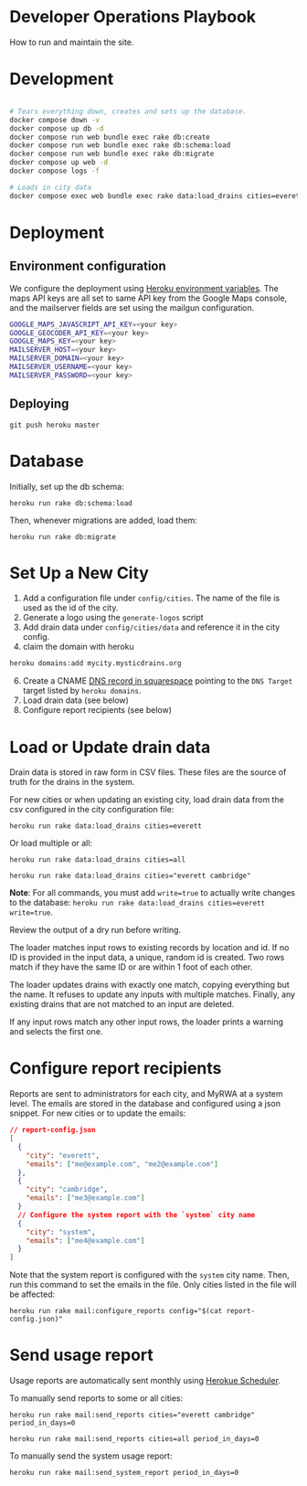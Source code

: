 # Developer Operations Playbook

How to run and maintain the site.

# Development

```bash

# Tears everything down, creates and sets up the database.
docker compose down -v
docker compose up db -d
docker compose run web bundle exec rake db:create
docker compose run web bundle exec rake db:schema:load
docker compose run web bundle exec rake db:migrate
docker compose up web -d
docker compose logs -f

# Loads in city data
docker compose exec web bundle exec rake data:load_drains cities=everett write=true
```
# Deployment

## Environment configuration

We configure the deployment using [Heroku environment variables](https://dashboard.heroku.com/apps/adopt-a-drain-mrwa/settings). The maps API keys are all set to same API key from the Google Maps console, and the mailserver fields are set using the mailgun configuration. 

```sh
GOOGLE_MAPS_JAVASCRIPT_API_KEY=<your key>
GOOGLE_GEOCODER_API_KEY=<your key>
GOOGLE_MAPS_KEY=<your key>
MAILSERVER_HOST=<your key>
MAILSERVER_DOMAIN=<your key>
MAILSERVER_USERNAME=<your key>
MAILSERVER_PASSWORD=<your key>
```

## Deploying

`git push heroku master`

# Database

Initially, set up the db schema:

`heroku run rake db:schema:load`

Then, whenever migrations are added, load them:

`heroku run rake db:migrate`

# Set Up a New City

1. Add a configuration file under `config/cities`. The name of the file is used as the id of the city.
2. Generate a logo using the `generate-logos` script
3. Add drain data under `config/cities/data` and reference it in the city config.
4. claim the domain with heroku
```bash
heroku domains:add mycity.mysticdrains.org
```
6. Create a CNAME [DNS record in squarespace](https://support.squarespace.com/hc/en-us/articles/360002101888) pointing to the `DNS Target` target listed by `heroku domains`. 
5. Load drain data (see below)
6. Configure report recipients (see below)

# Load or Update drain data

Drain data is stored in raw form in CSV files. These files are the source of truth for the drains in the system.

For new cities or when updating an existing city, load drain data from the csv configured in the city configuration file:

`heroku run rake data:load_drains cities=everett`

Or load multiple or all:

`heroku run rake data:load_drains cities=all`

`heroku run rake data:load_drains cities="everett cambridge"`

**Note**: For all commands, you must add `write=true` to actually write changes to the database: `heroku run rake data:load_drains cities=everett write=true`.

Review the output of a dry run before writing. 

The loader matches input rows to existing records by location and id. If no ID is provided in the input data, a unique, random id is created. Two rows match if they have the same ID or are within 1 foot of each other.

The loader updates drains with exactly one match, copying everything but the name. It refuses to update any inputs with multiple matches. Finally, any existing drains that are not matched to an input are deleted.

If any input rows match any other input rows, the loader prints a warning and selects the first one.

# Configure report recipients

Reports are sent to administrators for each city, and MyRWA at a system level. The emails are stored in the database and configured using a json snippet. For new cities or to update the emails:

```json
// report-config.json
[
  {
    "city": "everett",
    "emails": ["me@example.com", "me2@example.com"]
  },
  {
    "city": "cambridge",
    "emails": ["me3@example.com"]
  }
  // Configure the system report with the `system` city name
  {
    "city": "system",
    "emails": ["me4@example.com"]
  }
]
```

Note that the system report is configured with the `system` city name. Then, run this command to set the emails in the file. Only cities listed in the file will be affected:

`heroku run rake mail:configure_reports config="$(cat report-config.json)"`

# Send usage report

Usage reports are automatically sent monthly using [Herokue Scheduler](https://devcenter.heroku.com/articles/scheduler). 

To manually send reports to some or all cities:

`heroku run rake mail:send_reports cities="everett cambridge" period_in_days=0`

`heroku run rake mail:send_reports cities=all period_in_days=0`

To manually send the system usage report:

`heroku run rake mail:send_system_report period_in_days=0`
